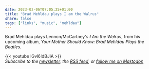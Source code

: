 ```yaml
---
date: 2023-02-06T07:05:25+01:00
title: "Brad Mehldau plays I am the Walrus"
share: false
tags: ["links", "music", "mehldau"]
---
```

Brad Mehldau plays Lennon/McCartney'*s I Am the Walrus*, from his upcoming
album, *Your Mother Should Know: Brad Mehldau Plays the Beatles*.

{{< youtube lGvl6IdBJiA >}}
<br/>
*Subscribe to the [newsletter][nl], the [RSS feed][rss], or [follow me on Mastodon][m]*

 [rss]: https://nicolaiarocci.com/index.xml
 [m]: https://fosstodon.org/@nicola
 [nl]: https://nicolaiarocci.substack.com

